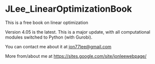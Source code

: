 # JLee_LinearOptimizationBook
This is a free book on linear optimization

Version 4.05 is the latest. This is a major update, with all computational modules switched to Python (with Gurobi).

You can contact me about it at jon77lee@gmail.com

More from/about me at https://sites.google.com/site/jonleewebpage/
